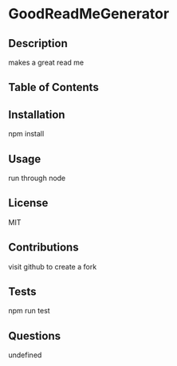 # GoodReadMeGenerator

## Description 
makes a great read me

## Table of Contents 
  
## Installation
npm install

## Usage
run through node

## License
MIT

## Contributions 
visit github to create a fork 

## Tests 
npm run test

## Questions
undefined